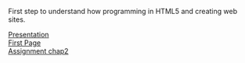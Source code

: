 First step to understand how programming in HTML5 and creating web sites.

<a href="https://antoinemotte.github.io/omis-475/presentation"> Presentation </a> <br>
<a href="https://antoinemotte.github.io/omis-475/soccer2.html"> First Page </a> <br>
<a href="https://antoinemotte.github.io/omis-475/AntoineMotte_css1.html"> Assignment chap2 </a>
